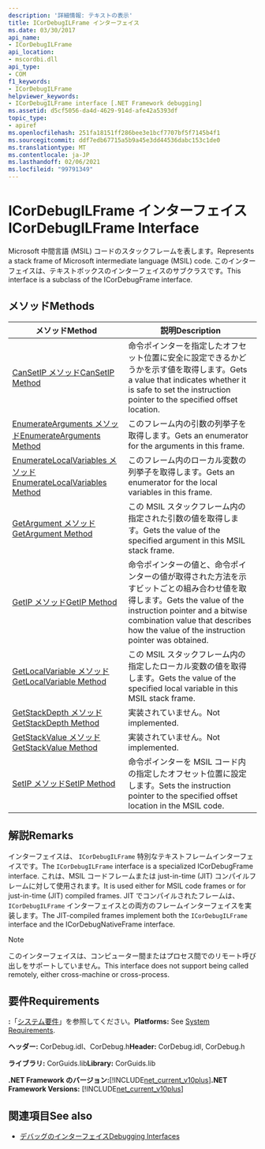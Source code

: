 ```yaml
---
description: '詳細情報: テキストの表示'
title: ICorDebugILFrame インターフェイス
ms.date: 03/30/2017
api_name:
- ICorDebugILFrame
api_location:
- mscordbi.dll
api_type:
- COM
f1_keywords:
- ICorDebugILFrame
helpviewer_keywords:
- ICorDebugILFrame interface [.NET Framework debugging]
ms.assetid: d5cf5056-da4d-4629-914d-afe42a5393df
topic_type:
- apiref
ms.openlocfilehash: 251fa18151ff286bee3e1bcf7707bf5f7145b4f1
ms.sourcegitcommit: ddf7edb67715a5b9a45e3dd44536dabc153c1de0
ms.translationtype: MT
ms.contentlocale: ja-JP
ms.lasthandoff: 02/06/2021
ms.locfileid: "99791349"
---
```

# <a name="icordebugilframe-interface"></a><span data-ttu-id="99068-103">ICorDebugILFrame インターフェイス</span><span class="sxs-lookup"><span data-stu-id="99068-103">ICorDebugILFrame Interface</span></span>

<span data-ttu-id="99068-104">Microsoft 中間言語 (MSIL) コードのスタックフレームを表します。</span><span class="sxs-lookup"><span data-stu-id="99068-104">Represents a stack frame of Microsoft intermediate language (MSIL) code.</span></span> <span data-ttu-id="99068-105">このインターフェイスは、テキストボックスのインターフェイスのサブクラスです。</span><span class="sxs-lookup"><span data-stu-id="99068-105">This interface is a subclass of the ICorDebugFrame interface.</span></span>  
  
## <a name="methods"></a><span data-ttu-id="99068-106">メソッド</span><span class="sxs-lookup"><span data-stu-id="99068-106">Methods</span></span>  
  
|<span data-ttu-id="99068-107">メソッド</span><span class="sxs-lookup"><span data-stu-id="99068-107">Method</span></span>|<span data-ttu-id="99068-108">説明</span><span class="sxs-lookup"><span data-stu-id="99068-108">Description</span></span>|  
|------------|-----------------|  
|[<span data-ttu-id="99068-109">CanSetIP メソッド</span><span class="sxs-lookup"><span data-stu-id="99068-109">CanSetIP Method</span></span>](icordebugilframe-cansetip-method.md)|<span data-ttu-id="99068-110">命令ポインターを指定したオフセット位置に安全に設定できるかどうかを示す値を取得します。</span><span class="sxs-lookup"><span data-stu-id="99068-110">Gets a value that indicates whether it is safe to set the instruction pointer to the specified offset location.</span></span>|  
|[<span data-ttu-id="99068-111">EnumerateArguments メソッド</span><span class="sxs-lookup"><span data-stu-id="99068-111">EnumerateArguments Method</span></span>](icordebugilframe-enumeratearguments-method.md)|<span data-ttu-id="99068-112">このフレーム内の引数の列挙子を取得します。</span><span class="sxs-lookup"><span data-stu-id="99068-112">Gets an enumerator for the arguments in this frame.</span></span>|  
|[<span data-ttu-id="99068-113">EnumerateLocalVariables メソッド</span><span class="sxs-lookup"><span data-stu-id="99068-113">EnumerateLocalVariables Method</span></span>](icordebugilframe-enumeratelocalvariables-method.md)|<span data-ttu-id="99068-114">このフレーム内のローカル変数の列挙子を取得します。</span><span class="sxs-lookup"><span data-stu-id="99068-114">Gets an enumerator for the local variables in this frame.</span></span>|  
|[<span data-ttu-id="99068-115">GetArgument メソッド</span><span class="sxs-lookup"><span data-stu-id="99068-115">GetArgument Method</span></span>](icordebugilframe-getargument-method.md)|<span data-ttu-id="99068-116">この MSIL スタックフレーム内の指定された引数の値を取得します。</span><span class="sxs-lookup"><span data-stu-id="99068-116">Gets the value of the specified argument in this MSIL stack frame.</span></span>|  
|[<span data-ttu-id="99068-117">GetIP メソッド</span><span class="sxs-lookup"><span data-stu-id="99068-117">GetIP Method</span></span>](icordebugilframe-getip-method.md)|<span data-ttu-id="99068-118">命令ポインターの値と、命令ポインターの値が取得された方法を示すビットごとの組み合わせ値を取得します。</span><span class="sxs-lookup"><span data-stu-id="99068-118">Gets the value of the instruction pointer and a bitwise combination value that describes how the value of the instruction pointer was obtained.</span></span>|  
|[<span data-ttu-id="99068-119">GetLocalVariable メソッド</span><span class="sxs-lookup"><span data-stu-id="99068-119">GetLocalVariable Method</span></span>](icordebugilframe-getlocalvariable-method.md)|<span data-ttu-id="99068-120">この MSIL スタックフレーム内の指定したローカル変数の値を取得します。</span><span class="sxs-lookup"><span data-stu-id="99068-120">Gets the value of the specified local variable in this MSIL stack frame.</span></span>|  
|[<span data-ttu-id="99068-121">GetStackDepth メソッド</span><span class="sxs-lookup"><span data-stu-id="99068-121">GetStackDepth Method</span></span>](icordebugilframe-getstackdepth-method.md)|<span data-ttu-id="99068-122">実装されていません。</span><span class="sxs-lookup"><span data-stu-id="99068-122">Not implemented.</span></span>|  
|[<span data-ttu-id="99068-123">GetStackValue メソッド</span><span class="sxs-lookup"><span data-stu-id="99068-123">GetStackValue Method</span></span>](icordebugilframe-getstackvalue-method.md)|<span data-ttu-id="99068-124">実装されていません。</span><span class="sxs-lookup"><span data-stu-id="99068-124">Not implemented.</span></span>|  
|[<span data-ttu-id="99068-125">SetIP メソッド</span><span class="sxs-lookup"><span data-stu-id="99068-125">SetIP Method</span></span>](icordebugilframe-setip-method.md)|<span data-ttu-id="99068-126">命令ポインターを MSIL コード内の指定したオフセット位置に設定します。</span><span class="sxs-lookup"><span data-stu-id="99068-126">Sets the instruction pointer to the specified offset location in the MSIL code.</span></span>|  
  
## <a name="remarks"></a><span data-ttu-id="99068-127">解説</span><span class="sxs-lookup"><span data-stu-id="99068-127">Remarks</span></span>  

 <span data-ttu-id="99068-128">インターフェイスは、 `ICorDebugILFrame` 特別なテキストフレームインターフェイスです。</span><span class="sxs-lookup"><span data-stu-id="99068-128">The `ICorDebugILFrame` interface is a specialized ICorDebugFrame interface.</span></span> <span data-ttu-id="99068-129">これは、MSIL コードフレームまたは just-in-time (JIT) コンパイルフレームに対して使用されます。</span><span class="sxs-lookup"><span data-stu-id="99068-129">It is used either for MSIL code frames or for just-in-time (JIT) compiled frames.</span></span> <span data-ttu-id="99068-130">JIT でコンパイルされたフレームは、 `ICorDebugILFrame` インターフェイスとの両方のフレームインターフェイスを実装します。</span><span class="sxs-lookup"><span data-stu-id="99068-130">The JIT-compiled frames implement both the `ICorDebugILFrame` interface and the ICorDebugNativeFrame interface.</span></span>  
  
> [!NOTE]
> <span data-ttu-id="99068-131">このインターフェイスは、コンピューター間またはプロセス間でのリモート呼び出しをサポートしていません。</span><span class="sxs-lookup"><span data-stu-id="99068-131">This interface does not support being called remotely, either cross-machine or cross-process.</span></span>  
  
## <a name="requirements"></a><span data-ttu-id="99068-132">要件</span><span class="sxs-lookup"><span data-stu-id="99068-132">Requirements</span></span>  

 <span data-ttu-id="99068-133">**:**「[システム要件](../../get-started/system-requirements.md)」を参照してください。</span><span class="sxs-lookup"><span data-stu-id="99068-133">**Platforms:** See [System Requirements](../../get-started/system-requirements.md).</span></span>  
  
 <span data-ttu-id="99068-134">**ヘッダー:** CorDebug.idl、CorDebug.h</span><span class="sxs-lookup"><span data-stu-id="99068-134">**Header:** CorDebug.idl, CorDebug.h</span></span>  
  
 <span data-ttu-id="99068-135">**ライブラリ:** CorGuids.lib</span><span class="sxs-lookup"><span data-stu-id="99068-135">**Library:** CorGuids.lib</span></span>  
  
 <span data-ttu-id="99068-136">**.NET Framework のバージョン:**[!INCLUDE[net_current_v10plus](../../../../includes/net-current-v10plus-md.md)]</span><span class="sxs-lookup"><span data-stu-id="99068-136">**.NET Framework Versions:** [!INCLUDE[net_current_v10plus](../../../../includes/net-current-v10plus-md.md)]</span></span>  
  
## <a name="see-also"></a><span data-ttu-id="99068-137">関連項目</span><span class="sxs-lookup"><span data-stu-id="99068-137">See also</span></span>

- [<span data-ttu-id="99068-138">デバッグのインターフェイス</span><span class="sxs-lookup"><span data-stu-id="99068-138">Debugging Interfaces</span></span>](debugging-interfaces.md)
